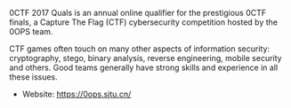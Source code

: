 0CTF 2017 Quals is an annual online qualifier for the prestigious 0CTF finals, a Capture The Flag (CTF) cybersecurity competition hosted by the 0OPS team.

CTF games often touch on many other aspects of information security: cryptography, stego, binary analysis, reverse engineering, mobile security and others. Good teams generally have strong skills and experience in all these issues.

- Website: https://0ops.sjtu.cn/

